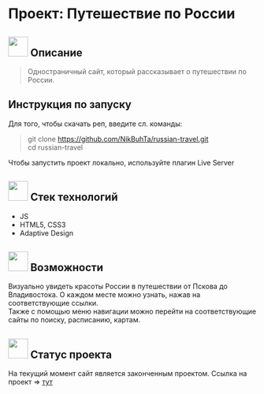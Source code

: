 # Проект: Путешествие по России

## <img src='https://www.svgrepo.com/show/450797/description.svg' height=40px weight=40px> Описание
> Одностраничный сайт, который рассказывает о путешествии по России.

## Инструкция по запуску
Для того, чтобы скачать реп, введите сл. команды:
> git clone https://github.com/NikBuhTa/russian-travel.git <br> cd russian-travel

Чтобы запустить проект локально, используйте плагин Live Server

## <img src='https://www.svgrepo.com/show/512428/list-1510.svg' height=40px weight=40px> Стек технологий
- JS
- HTML5, CSS3
- Adaptive Design
## <img src='https://www.svgrepo.com/show/197658/handshake-deal.svg' height=40px weight=40px> Возможности  
Визуально увидеть красоты России в путешествии от Пскова до Владивостока. О каждом месте можно узнать, нажав на соответствующие ссылки. <br>
Также с помощью меню навигации можно перейти на соответствующие сайты по поиску, расписанию, картам.

## <img  src='https://www.svgrepo.com/show/511148/square-check.svg' height=40px weight=40px> Статус проекта
На текущий момент сайт является законченным проектом.
Ссылка на проект => [тут](https://nikbuhta.github.io/russian-travel/)
